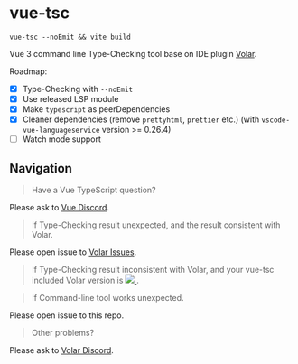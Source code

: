 # vue-tsc

`vue-tsc --noEmit && vite build`

Vue 3 command line Type-Checking tool base on IDE plugin [Volar](https://github.com/johnsoncodehk/volar).

Roadmap:

- [x] Type-Checking with `--noEmit`
- [x] Use released LSP module
- [x] Make `typescript` as peerDependencies
- [x] Cleaner dependencies (remove `prettyhtml`, `prettier` etc.) (with `vscode-vue-languageservice` version >= 0.26.4)
- [ ] Watch mode support

## Navigation

> Have a Vue TypeScript question?

Please ask to [Vue Discord](https://discord.com/channels/325477692906536972/331999220125138944).

> If Type-Checking result unexpected, and the result consistent with Volar.

Please open issue to [Volar Issues](https://github.com/johnsoncodehk/volar/issues).

> If Type-Checking result inconsistent with Volar, and your vue-tsc included Volar version is
> <a href="https://marketplace.visualstudio.com/items?itemName=johnsoncodehk.volar">
>   <img src="https://vsmarketplacebadge.apphb.com/version-short/johnsoncodehk.volar.svg?label=%20&style=flat-square&color=42b883">
> </a>.

> If Command-line tool works unexpected.

Please open issue to this repo.

> Other problems?

Please ask to [Volar Discord](https://discord.gg/5bnSSSSBbK).
